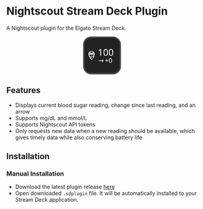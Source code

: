 # Nightscout Stream Deck Plugin

A Nightscout plugin for the Elgato Stream Deck.

<p align="center">
  <img src="./assets/preview.svg" title="Nightscout Preview Image" align="center" width="100"/>
</p>

## Features

- Displays current blood sugar reading, change since last reading, and an arrow
- Supports mg/dL and mmol/L
- Supports Nightscout API tokens
- Only requests new data when a new reading should be available, which gives timely data while also conserving battery life

## Installation

### Manual Installation

- Download the latest plugin release [here](https://github.com/gabe565/streamdeck-nightscout/releases/latest)
- Open downloaded `.sdplugin` file. It will be automatically installed to your Stream Deck application.
